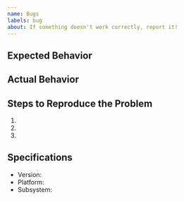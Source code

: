 ```yaml
---
name: Bugs
labels: bug
about: If something doesn't work correctly, report it!
---
```


## Expected Behavior


## Actual Behavior


## Steps to Reproduce the Problem

  1.
  2.
  3.

## Specifications

  - Version:
  - Platform:
  - Subsystem:
